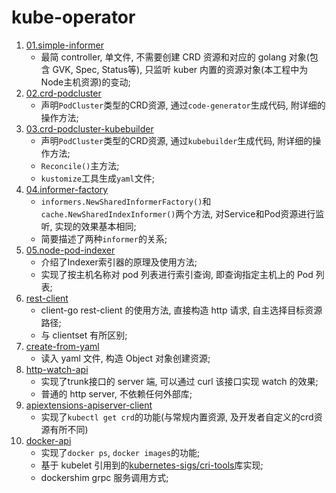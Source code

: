 # kube-operator

1. [01.simple-informer](../../tree/01.simple-informer)
    - 最简 controller, 单文件, 不需要创建 CRD 资源和对应的 golang 对象(包含 GVK, Spec, Status等), 只监听 kuber 内置的资源对象(本工程中为Node主机资源)的变动;
2. [02.crd-podcluster](../../tree/02.crd-podcluster)
    - 声明`PodCluster`类型的CRD资源, 通过`code-generator`生成代码, 附详细的操作方法;
3. [03.crd-podcluster-kubebuilder](../../tree/03.crd-podcluster-kubebuilder)
    - 声明`PodCluster`类型的CRD资源, 通过`kubebuilder`生成代码, 附详细的操作方法;
    - `Reconcile()`主方法;
    - `kustomize`工具生成`yaml`文件;
4. [04.informer-factory](../../tree/04.informer-factory)
    - `informers.NewSharedInformerFactory()`和`cache.NewSharedIndexInformer()`两个方法, 对Service和Pod资源进行监听, 实现的效果基本相同;
    - 简要描述了两种`informer`的关系;
5. [05.node-pod-indexer](../../tree/05.node-pod-indexer)
    - 介绍了Indexer索引器的原理及使用方法;
    - 实现了按主机名称对 pod 列表进行索引查询, 即查询指定主机上的 Pod 列表;
6. [rest-client](../../tree/rest-client)
    - client-go rest-client 的使用方法, 直接构造 http 请求, 自主选择目标资源路径;
    - 与 clientset 有所区别;
7. [create-from-yaml](../../tree/create-from-yaml)
    - 读入 yaml 文件, 构造 Object 对象创建资源;
8. [http-watch-api](../../tree/http-watch-api)
    - 实现了trunk接口的 server 端, 可以通过 curl 该接口实现 watch 的效果;
    - 普通的 http server, 不依赖任何外部库;
9. [apiextensions-apiserver-client](../../tree/apiextensions-apiserver-client)
    - 实现了`kubectl get crd`的功能(与常规内置资源, 及开发者自定义的crd资源有所不同)
10. [docker-api](../../tree/docker-api)
    - 实现了`docker ps`, `docker images`的功能;
    - 基于 kubelet 引用到的[kubernetes-sigs/cri-tools](https://github.com/kubernetes-sigs/cri-tools)库实现;
    - dockershim grpc 服务调用方式;

